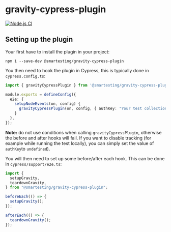 # gravity-cypress-plugin

[![Node.js CI](https://github.com/Smartesting/gravity-cypress-plugin/actions/workflows/node.js.yml/badge.svg?branch=main)](https://github.com/Smartesting/gravity-cypress-plugin/actions/workflows/node.js.yml)

## Setting up the plugin

Your first have to install the plugin in your project:

```shell
npm i --save-dev @smartesting/gravity-cypress-plugin
```

You then need to hook the plugin in Cypress, this is typically done in `cypress.config.ts`:

```typescript
import { gravityCypressPlugin } from '@smartesting/gravity-cypress-plugin'

module.exports = defineConfig({
  e2e: {
    setupNodeEvents(on, config) {
      gravityCypressPlugin(on, config, { authKey: "Your test collection auth key" });
    }
  },
});
```

**Note:** do not use conditions when calling `gravityCypressPlugin`, otherwise the before and after hooks will fail. If you want to disable tracking (for example while running the test locally), you can simply set the value of `authKey`to `undefined`).

You will then need to set up some before/after each hook. This can be done in `cypress/support/e2e.ts`:

```typescript
import {
  setupGravity,
  teardownGravity,
} from "@smartesting/gravity-cypress-plugin";

beforeEach(() => {
  setupGravity();
});

afterEach(() => {
  teardownGravity();
});
```

